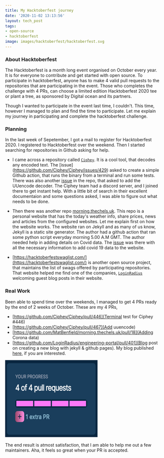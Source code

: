 ```yaml
---
title: My Hacktoberfest journey
date: '2020-11-02 13:13:56'
layout: tech_post
tags:
- open-source
- hacktoberfest
image: images/hacktoberfest/hacktoberfest.svg
---
```


### About Hacktoberfest
The Hacktoberfest is a month long event organised on October every year. It is for everyone to contribute and get started with open source. To participate in hacktoberfest, anyone has to make 4 valid pull requests to the repositories that are participating in the event. Those who completes the challenge with 4 PRs, can choose a limited edition Hacktoberfest 2020 tee or plant a tree, as sponsored by Digital ocean and its partners.

Though I wanted to participate in the event last time, I couldn't. This time, however I managed to plan and find the time to participate. Let me explain my journey in participating and complete the hacktoberfest challenge.

### Planning
In the last week of Sepetember, I got a mail to register for Hacktoberfest 2020. I registered to Hacktoberfest over the weekend. Then I started searching for repositories in Github asking for help. 

- I came across a repository called [`Ciphey`](https://github.com/Ciphey/Ciphey/). It is a cool tool, that decodes any encoded text. The [issue] (https://github.com/Ciphey/Ciphey/issues/429) asked to create a simple Github action, that runs the binary from a terminal and run some tests.  There was also another [issue](https://github.com/Ciphey/Ciphey/issues/433) in the repo, that asked to add the UUencode decoder.  The Ciphey team had a discord server, and I joined there to get instant help. With a little bit of search in their excellent documentaion and some questions asked, I was able to figure out what needs to be done.

- Then there was another repo [morning.thechels.uk](https://github.com/MatBenfield/morning.thechels.uk). This repo is a personal website that has the today's weather info, share prices, news and articles from the configured websites. Let me explain first on how the website works. The website ran on Jekyll and as many of us know, Jekyll is a static site generator. The author had a github action that ran some python script everyday morning 5.00 A.M GMT. The author needed help in adding details on Covid data. The [issue](https://github.com/MatBenfield/morning.thechels.uk/issues/15) was there with all the necessary information to add covid 19 data to the website. 

- [https://hacktoberfestswaglist.com/](https://hacktoberfestswaglist.com/) is another open source project, that maintains the list of swags offered by participating repositories. That website helped me find one of the companies, [`LoginRadius`](https://www.loginradius.com/) welcoming guest blog posts in their website. 

### Real Work
Been able to spend time over the weekends, I managed to get 4 PRs ready by the end of 2 weeks of October. These are my 4 PRs,

- [https://github.com/Ciphey/Ciphey/pull/446](Terminal test for Ciphey #446)
- [https://github.com/Ciphey/Ciphey/pull/467](Add uuencode)
- [https://github.com/MatBenfield/morning.thechels.uk/pull/18](Adding Corona data)
- [https://github.com/LoginRadius/engineering-portal/pull/401](Blog post on creating a new blog with jekyll & github pages).  My blog published [here](https://www.loginradius.com/engineering/blog/setup-blog-in-minutes-with-jekyll/), if you are interested.

![Hacktoberfest PR completion](/images/hacktoberfest/hacktoberfest-pr-snapshot.png)

The end result is atmost satisfaction, that I am able to help me out a few maintainers. Aha, it feels so great when your PR is accepted.